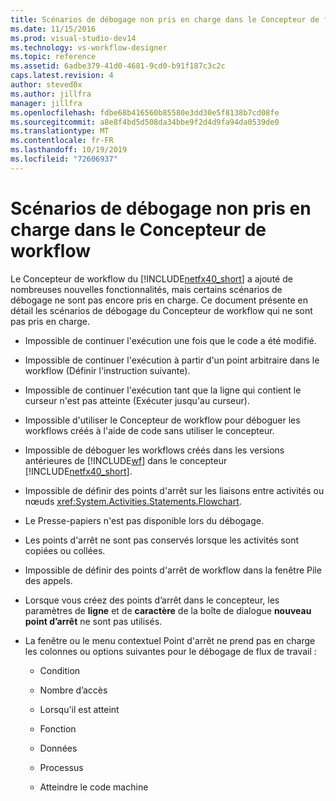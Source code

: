 ```yaml
---
title: Scénarios de débogage non pris en charge dans le Concepteur de flux de travail | Microsoft Docs
ms.date: 11/15/2016
ms.prod: visual-studio-dev14
ms.technology: vs-workflow-designer
ms.topic: reference
ms.assetid: 6adbe379-41d0-4681-9cd0-b91f187c3c2c
caps.latest.revision: 4
author: steved0x
ms.author: jillfra
manager: jillfra
ms.openlocfilehash: fdbe68b416560b85580e3dd30e5f8138b7cd08fe
ms.sourcegitcommit: a8e8f4bd5d508da34bbe9f2d4d9fa94da0539de0
ms.translationtype: MT
ms.contentlocale: fr-FR
ms.lasthandoff: 10/19/2019
ms.locfileid: "72606937"
---
```

# <a name="unsupported-debugging-scenarios-in-the-workflow-designer"></a>Scénarios de débogage non pris en charge dans le Concepteur de workflow
Le Concepteur de workflow du [!INCLUDE[netfx40_short](../includes/netfx40-short-md.md)] a ajouté de nombreuses nouvelles fonctionnalités, mais certains scénarios de débogage ne sont pas encore pris en charge. Ce document présente en détail les scénarios de débogage du Concepteur de workflow qui ne sont pas pris en charge.

- Impossible de continuer l'exécution une fois que le code a été modifié.

- Impossible de continuer l'exécution à partir d'un point arbitraire dans le workflow (Définir l'instruction suivante).

- Impossible de continuer l'exécution tant que la ligne qui contient le curseur n'est pas atteinte (Exécuter jusqu'au curseur).

- Impossible d'utiliser le Concepteur de workflow pour déboguer les workflows créés à l'aide de code sans utiliser le concepteur.

- Impossible de déboguer les workflows créés dans les versions antérieures de [!INCLUDE[wf](../includes/wf-md.md)] dans le concepteur [!INCLUDE[netfx40_short](../includes/netfx40-short-md.md)].

- Impossible de définir des points d'arrêt sur les liaisons entre activités ou nœuds <xref:System.Activities.Statements.Flowchart>.

- Le Presse-papiers n'est pas disponible lors du débogage.

- Les points d'arrêt ne sont pas conservés lorsque les activités sont copiées ou collées.

- Impossible de définir des points d'arrêt de workflow dans la fenêtre Pile des appels.

- Lorsque vous créez des points d’arrêt dans le concepteur, les paramètres de **ligne** et de **caractère** de la boîte de dialogue **nouveau point d’arrêt** ne sont pas utilisés.

- La fenêtre ou le menu contextuel Point d'arrêt ne prend pas en charge les colonnes ou options suivantes pour le débogage de flux de travail :

  - Condition

  - Nombre d’accès

  - Lorsqu'il est atteint

  - Fonction

  - Données

  - Processus

  - Atteindre le code machine

